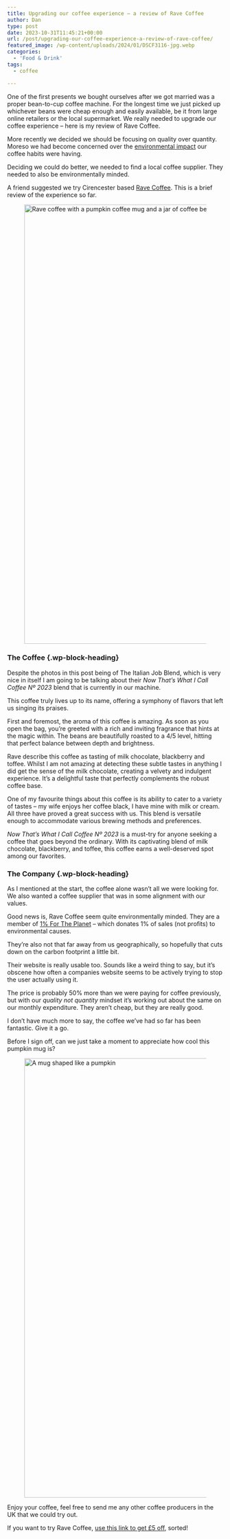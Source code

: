 ```yaml
---
title: Upgrading our coffee experience – a review of Rave Coffee
author: Dan
type: post
date: 2023-10-31T11:45:21+00:00
url: /post/upgrading-our-coffee-experience-a-review-of-rave-coffee/
featured_image: /wp-content/uploads/2024/01/DSCF3116-jpg.webp
categories:
  - 'Food & Drink'
tags:
  - coffee

---
```

One of the first presents we bought ourselves after we got married was a proper bean-to-cup coffee machine. For the longest time we just picked up whichever beans were cheap enough and easily available, be it from large online retailers or the local supermarket. We really needed to upgrade our coffee experience &#8211; here is my review of Rave Coffee.

More recently we decided we should be focusing on quality over quantity. Moreso we had become concerned over the <a href="https://www.theworldcounts.com/challenges/consumption/foods-and-beverages/environmental-effects-of-coffee-production" target="_blank" rel="noreferrer noopener">environmental impact</a> our coffee habits were having. 

Deciding we could do better, we needed to find a local coffee supplier. They needed to also be environmentally minded.

A friend suggested we try Cirencester based <a href="https://i.refs.cc/m9Xi83Rv?smile_ref=eyJzbWlsZV9zb3VyY2UiOiJzbWlsZV91aSIsInNtaWxlX21lZGl1bSI6IiIsInNtaWxlX2NhbXBhaWduIjoicmVmZXJyYWxfcHJvZ3JhbSIsInNtaWxlX2N1c3RvbWVyX2lkIjoxOTk0ODg5ODk5fQ%3D%3D" target="_blank" rel="noreferrer noopener sponsored nofollow">Rave Coffee</a>. This is a brief review of the experience so far.<figure class="wp-block-image size-large is-style-rounded">

<img data-dominant-color="7c6d68" data-has-transparency="false" style="--dominant-color: #7c6d68;" loading="lazy" decoding="async" width="1024" height="1024" src="https://i0.wp.com/danbaker.dev/wp-content/uploads/2024/01/DSCF3114-1024x1024.webp?resize=1024%2C1024&#038;ssl=1" alt="Rave coffee with a pumpkin coffee mug and a jar of coffee beans" class="not-transparent wp-image-152" srcset="https://i0.wp.com/danbaker.dev/wp-content/uploads/2024/01/DSCF3114-jpg.webp?resize=1024%2C1024&ssl=1 1024w, https://i0.wp.com/danbaker.dev/wp-content/uploads/2024/01/DSCF3114-jpg.webp?resize=300%2C300&ssl=1 300w, https://i0.wp.com/danbaker.dev/wp-content/uploads/2024/01/DSCF3114-jpg.webp?resize=150%2C150&ssl=1 150w, https://i0.wp.com/danbaker.dev/wp-content/uploads/2024/01/DSCF3114-jpg.webp?resize=768%2C768&ssl=1 768w, https://i0.wp.com/danbaker.dev/wp-content/uploads/2024/01/DSCF3114-jpg.webp?resize=1536%2C1536&ssl=1 1536w, https://i0.wp.com/danbaker.dev/wp-content/uploads/2024/01/DSCF3114-jpg.webp?w=2048&ssl=1 2048w" sizes="(max-width: 1000px) 100vw, 1000px" data-recalc-dims="1" /> </figure> 

### The Coffee {.wp-block-heading}

Despite the photos in this post being of The Italian Job Blend, which is very nice in itself I am going to be talking about their _Now That&#8217;s What I Call Coffee Nº 2023_ blend that is currently in our machine.

This coffee truly lives up to its name, offering a symphony of flavors that left us singing its praises. 

First and foremost, the aroma of this coffee is amazing. As soon as you open the bag, you&#8217;re greeted with a rich and inviting fragrance that hints at the magic within. The beans are beautifully roasted to a 4/5 level, hitting that perfect balance between depth and brightness.

Rave describe this coffee as tasting of milk chocolate, blackberry and toffee. Whilst I am not amazing at detecting these subtle tastes in anything I did get the sense of the milk chocolate, creating a velvety and indulgent experience. It&#8217;s a delightful taste that perfectly complements the robust coffee base.

One of my favourite things about this coffee is its ability to cater to a variety of tastes &#8211; my wife enjoys her coffee black, I have mine with milk or cream. All three have proved a great success with us. This blend is versatile enough to accommodate various brewing methods and preferences.

_Now That&#8217;s What I Call Coffee Nº 2023_ is a must-try for anyone seeking a coffee that goes beyond the ordinary. With its captivating blend of milk chocolate, blackberry, and toffee, this coffee earns a well-deserved spot among our favorites.

### The Company {.wp-block-heading}

As I mentioned at the start, the coffee alone wasn&#8217;t all we were looking for. We also wanted a coffee supplier that was in some alignment with our values.

Good news is, Rave Coffee seem quite environmentally minded. They are a member of <a href="https://ravecoffee.co.uk/pages/1-for-the-planet" target="_blank" rel="noreferrer noopener">1% For The Planet</a> &#8211; which donates 1% of sales (not profits) to environmental causes.

They&#8217;re also not that far away from us geographically, so hopefully that cuts down on the carbon footprint a little bit.

Their website is really usable too. Sounds like a weird thing to say, but it&#8217;s obscene how often a companies website seems to be actively trying to stop the user actually using it.

The price is probably 50% more than we were paying for coffee previously, but with our _quality not quantity_ mindset it&#8217;s working out about the same on our monthly expenditure. They aren&#8217;t cheap, but they are really good.

I don&#8217;t have much more to say, the coffee we&#8217;ve had so far has been fantastic. Give it a go.

Before I sign off, can we just take a moment to appreciate how cool this pumpkin mug is? <figure class="wp-block-image size-large is-style-rounded">

<img data-dominant-color="705f67" data-has-transparency="false" style="--dominant-color: #705f67;" loading="lazy" decoding="async" width="1024" height="1024" src="https://i0.wp.com/danbaker.dev/wp-content/uploads/2024/01/DSCF3121-1024x1024.webp?resize=1024%2C1024&#038;ssl=1" alt="A mug shaped like a pumpkin" class="not-transparent wp-image-154" srcset="https://i0.wp.com/danbaker.dev/wp-content/uploads/2024/01/DSCF3121-jpg.webp?resize=1024%2C1024&ssl=1 1024w, https://i0.wp.com/danbaker.dev/wp-content/uploads/2024/01/DSCF3121-jpg.webp?resize=300%2C300&ssl=1 300w, https://i0.wp.com/danbaker.dev/wp-content/uploads/2024/01/DSCF3121-jpg.webp?resize=150%2C150&ssl=1 150w, https://i0.wp.com/danbaker.dev/wp-content/uploads/2024/01/DSCF3121-jpg.webp?resize=768%2C768&ssl=1 768w, https://i0.wp.com/danbaker.dev/wp-content/uploads/2024/01/DSCF3121-jpg.webp?resize=1536%2C1536&ssl=1 1536w, https://i0.wp.com/danbaker.dev/wp-content/uploads/2024/01/DSCF3121-jpg.webp?w=2048&ssl=1 2048w" sizes="(max-width: 1000px) 100vw, 1000px" data-recalc-dims="1" /> </figure> 

Enjoy your coffee, feel free to send me any other coffee producers in the UK that we could try out.

If you want to try Rave Coffee, <a href="https://i.refs.cc/m9Xi83Rv?smile_ref=eyJzbWlsZV9zb3VyY2UiOiJzbWlsZV91aSIsInNtaWxlX21lZGl1bSI6IiIsInNtaWxlX2NhbXBhaWduIjoicmVmZXJyYWxfcHJvZ3JhbSIsInNtaWxlX2N1c3RvbWVyX2lkIjoxOTk0ODg5ODk5fQ%3D%3D" target="_blank" rel="noreferrer noopener sponsored nofollow">use this link to get £5 off</a>, sorted!